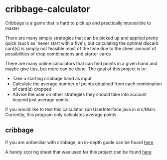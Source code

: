 # cribbage-calculator

Cribbage is a game that is hard to pick up and practically impossible to master

There are many simple strategies that can be picked up and applied pretty quick (such as 'never start with a five'); but calculating the optimal discard card(s) is simply not feasible most of the time due to the sheer amount of possibilities of drop combinations and starter cards

There are many online calculators that can find points in a given hand and maybe give tips, but more can be done. The goal of this project is to:
* Take a starting cribbage hand as input
* Calculate the average number of points obtained from each combination of card(s) dropped
* Advise the user on other strategies they should take into account beyond just average points

If you would like to test this calculator, run UserInterface.java in src/Main. Currently, this program only calculates average points

## cribbage ##

If you are unfamiliar with cribbage, an in-depth guide can be found [here](https://bicyclecards.com/how-to-play/cribbage/)

A handy scoring sheet that was used for this project can be found [here](https://i.pinimg.com/originals/f8/c8/82/f8c8821f3094d75847767e61bc54319d.png)

